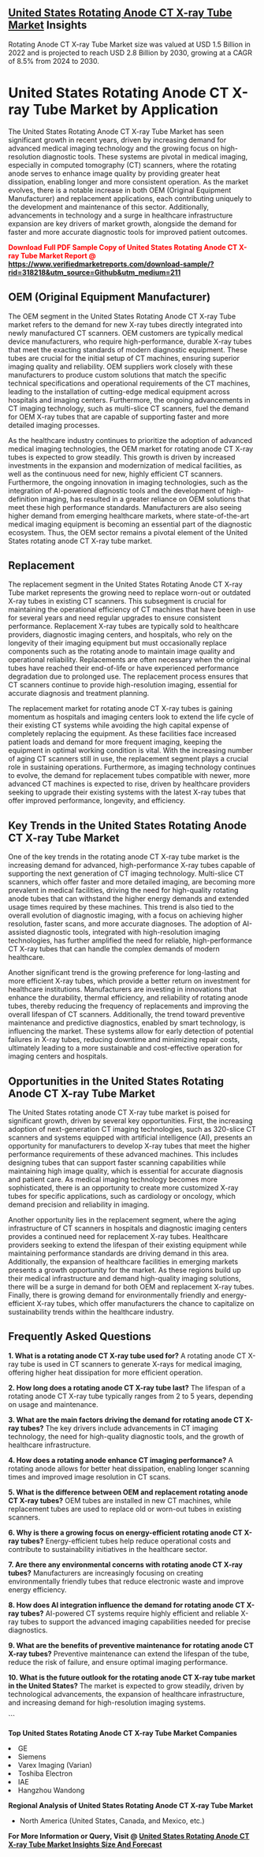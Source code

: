 <h2><a href="https://www.verifiedmarketreports.com/download-sample/?rid=318218&amp;utm_source=Github&amp;utm_medium=211" target="_blank">United States Rotating Anode CT X-ray Tube Market</a> Insights</h2><p>Rotating Anode CT X-ray Tube Market size was valued at USD 1.5 Billion in 2022 and is projected to reach USD 2.8 Billion by 2030, growing at a CAGR of 8.5% from 2024 to 2030.</p><p><h1>United States Rotating Anode CT X-ray Tube Market by Application</h1><p>The United States Rotating Anode CT X-ray Tube Market has seen significant growth in recent years, driven by increasing demand for advanced medical imaging technology and the growing focus on high-resolution diagnostic tools. These systems are pivotal in medical imaging, especially in computed tomography (CT) scanners, where the rotating anode serves to enhance image quality by providing greater heat dissipation, enabling longer and more consistent operation. As the market evolves, there is a notable increase in both OEM (Original Equipment Manufacturer) and replacement applications, each contributing uniquely to the development and maintenance of this sector. Additionally, advancements in technology and a surge in healthcare infrastructure expansion are key drivers of market growth, alongside the demand for faster and more accurate diagnostic tools for improved patient outcomes. <strong><p><span class=""><span style="color: #ff0000;"><strong>Download Full PDF Sample Copy of United States Rotating Anode CT X-ray Tube Market Report</strong> @ </span><a href="https://www.verifiedmarketreports.com/download-sample/?rid=318218&amp;utm_source=Github&amp;utm_medium=211" target="_blank">https://www.verifiedmarketreports.com/download-sample/?rid=318218&amp;utm_source=Github&amp;utm_medium=211</a></span></p></strong><h2>OEM (Original Equipment Manufacturer)</h2><p>The OEM segment in the United States Rotating Anode CT X-ray Tube market refers to the demand for new X-ray tubes directly integrated into newly manufactured CT scanners. OEM customers are typically medical device manufacturers, who require high-performance, durable X-ray tubes that meet the exacting standards of modern diagnostic equipment. These tubes are crucial for the initial setup of CT machines, ensuring superior imaging quality and reliability. OEM suppliers work closely with these manufacturers to produce custom solutions that match the specific technical specifications and operational requirements of the CT machines, leading to the installation of cutting-edge medical equipment across hospitals and imaging centers. Furthermore, the ongoing advancements in CT imaging technology, such as multi-slice CT scanners, fuel the demand for OEM X-ray tubes that are capable of supporting faster and more detailed imaging processes. <p>As the healthcare industry continues to prioritize the adoption of advanced medical imaging technologies, the OEM market for rotating anode CT X-ray tubes is expected to grow steadily. This growth is driven by increased investments in the expansion and modernization of medical facilities, as well as the continuous need for new, highly efficient CT scanners. Furthermore, the ongoing innovation in imaging technologies, such as the integration of AI-powered diagnostic tools and the development of high-definition imaging, has resulted in a greater reliance on OEM solutions that meet these high performance standards. Manufacturers are also seeing higher demand from emerging healthcare markets, where state-of-the-art medical imaging equipment is becoming an essential part of the diagnostic ecosystem. Thus, the OEM sector remains a pivotal element of the United States rotating anode CT X-ray tube market. <h2>Replacement</h2><p>The replacement segment in the United States Rotating Anode CT X-ray Tube market represents the growing need to replace worn-out or outdated X-ray tubes in existing CT scanners. This subsegment is crucial for maintaining the operational efficiency of CT machines that have been in use for several years and need regular upgrades to ensure consistent performance. Replacement X-ray tubes are typically sold to healthcare providers, diagnostic imaging centers, and hospitals, who rely on the longevity of their imaging equipment but must occasionally replace components such as the rotating anode to maintain image quality and operational reliability. Replacements are often necessary when the original tubes have reached their end-of-life or have experienced performance degradation due to prolonged use. The replacement process ensures that CT scanners continue to provide high-resolution imaging, essential for accurate diagnosis and treatment planning.<p>The replacement market for rotating anode CT X-ray tubes is gaining momentum as hospitals and imaging centers look to extend the life cycle of their existing CT systems while avoiding the high capital expense of completely replacing the equipment. As these facilities face increased patient loads and demand for more frequent imaging, keeping the equipment in optimal working condition is vital. With the increasing number of aging CT scanners still in use, the replacement segment plays a crucial role in sustaining operations. Furthermore, as imaging technology continues to evolve, the demand for replacement tubes compatible with newer, more advanced CT machines is expected to rise, driven by healthcare providers seeking to upgrade their existing systems with the latest X-ray tubes that offer improved performance, longevity, and efficiency.<h2>Key Trends in the United States Rotating Anode CT X-ray Tube Market</h2><p>One of the key trends in the rotating anode CT X-ray tube market is the increasing demand for advanced, high-performance X-ray tubes capable of supporting the next generation of CT imaging technology. Multi-slice CT scanners, which offer faster and more detailed imaging, are becoming more prevalent in medical facilities, driving the need for high-quality rotating anode tubes that can withstand the higher energy demands and extended usage times required by these machines. This trend is also tied to the overall evolution of diagnostic imaging, with a focus on achieving higher resolution, faster scans, and more accurate diagnoses. The adoption of AI-assisted diagnostic tools, integrated with high-resolution imaging technologies, has further amplified the need for reliable, high-performance CT X-ray tubes that can handle the complex demands of modern healthcare.<p>Another significant trend is the growing preference for long-lasting and more efficient X-ray tubes, which provide a better return on investment for healthcare institutions. Manufacturers are investing in innovations that enhance the durability, thermal efficiency, and reliability of rotating anode tubes, thereby reducing the frequency of replacements and improving the overall lifespan of CT scanners. Additionally, the trend toward preventive maintenance and predictive diagnostics, enabled by smart technology, is influencing the market. These systems allow for early detection of potential failures in X-ray tubes, reducing downtime and minimizing repair costs, ultimately leading to a more sustainable and cost-effective operation for imaging centers and hospitals.<h2>Opportunities in the United States Rotating Anode CT X-ray Tube Market</h2><p>The United States rotating anode CT X-ray tube market is poised for significant growth, driven by several key opportunities. First, the increasing adoption of next-generation CT imaging technologies, such as 320-slice CT scanners and systems equipped with artificial intelligence (AI), presents an opportunity for manufacturers to develop X-ray tubes that meet the higher performance requirements of these advanced machines. This includes designing tubes that can support faster scanning capabilities while maintaining high image quality, which is essential for accurate diagnosis and patient care. As medical imaging technology becomes more sophisticated, there is an opportunity to create more customized X-ray tubes for specific applications, such as cardiology or oncology, which demand precision and reliability in imaging.<p>Another opportunity lies in the replacement segment, where the aging infrastructure of CT scanners in hospitals and diagnostic imaging centers provides a continued need for replacement X-ray tubes. Healthcare providers seeking to extend the lifespan of their existing equipment while maintaining performance standards are driving demand in this area. Additionally, the expansion of healthcare facilities in emerging markets presents a growth opportunity for the market. As these regions build up their medical infrastructure and demand high-quality imaging solutions, there will be a surge in demand for both OEM and replacement X-ray tubes. Finally, there is growing demand for environmentally friendly and energy-efficient X-ray tubes, which offer manufacturers the chance to capitalize on sustainability trends within the healthcare industry.<h2>Frequently Asked Questions</h2><p><strong>1. What is a rotating anode CT X-ray tube used for?</strong> A rotating anode CT X-ray tube is used in CT scanners to generate X-rays for medical imaging, offering higher heat dissipation for more efficient operation.</p><p><strong>2. How long does a rotating anode CT X-ray tube last?</strong> The lifespan of a rotating anode CT X-ray tube typically ranges from 2 to 5 years, depending on usage and maintenance.</p><p><strong>3. What are the main factors driving the demand for rotating anode CT X-ray tubes?</strong> The key drivers include advancements in CT imaging technology, the need for high-quality diagnostic tools, and the growth of healthcare infrastructure.</p><p><strong>4. How does a rotating anode enhance CT imaging performance?</strong> A rotating anode allows for better heat dissipation, enabling longer scanning times and improved image resolution in CT scans.</p><p><strong>5. What is the difference between OEM and replacement rotating anode CT X-ray tubes?</strong> OEM tubes are installed in new CT machines, while replacement tubes are used to replace old or worn-out tubes in existing scanners.</p><p><strong>6. Why is there a growing focus on energy-efficient rotating anode CT X-ray tubes?</strong> Energy-efficient tubes help reduce operational costs and contribute to sustainability initiatives in the healthcare sector.</p><p><strong>7. Are there any environmental concerns with rotating anode CT X-ray tubes?</strong> Manufacturers are increasingly focusing on creating environmentally friendly tubes that reduce electronic waste and improve energy efficiency.</p><p><strong>8. How does AI integration influence the demand for rotating anode CT X-ray tubes?</strong> AI-powered CT systems require highly efficient and reliable X-ray tubes to support the advanced imaging capabilities needed for precise diagnostics.</p><p><strong>9. What are the benefits of preventive maintenance for rotating anode CT X-ray tubes?</strong> Preventive maintenance can extend the lifespan of the tube, reduce the risk of failure, and ensure optimal imaging performance.</p><p><strong>10. What is the future outlook for the rotating anode CT X-ray tube market in the United States?</strong> The market is expected to grow steadily, driven by technological advancements, the expansion of healthcare infrastructure, and increasing demand for high-resolution imaging systems.</p>```</p><p><strong>Top United States Rotating Anode CT X-ray Tube Market Companies</strong></p><div data-test-id=""><p><li>GE</li><li> Siemens</li><li> Varex Imaging (Varian)</li><li> Toshiba Electron</li><li> IAE</li><li> Hangzhou Wandong</li></p><div><strong>Regional Analysis of&nbsp;United States Rotating Anode CT X-ray Tube Market</strong></div><ul><li dir="ltr"><p dir="ltr">North America&nbsp;(United States, Canada, and Mexico, etc.)</p></li></ul><p><strong>For More Information or Query, Visit @&nbsp;</strong><strong><a href="https://www.verifiedmarketreports.com/product/rotating-anode-ct-x-ray-tube-market/?utm_source=Github&amp;utm_medium=211" target="_blank">United States Rotating Anode CT X-ray Tube Market Insights Size And Forecast</a></strong></p></div>
